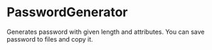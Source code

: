 # PasswordGenerator
Generates password with given length and attributes. You can save password to files and copy it.
